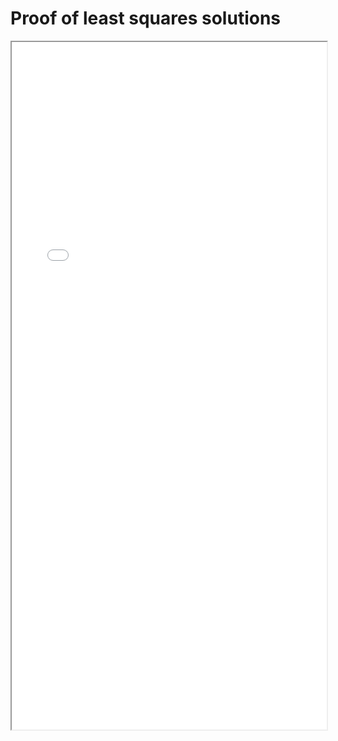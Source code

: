 # Proof of least squares solutions


<!--more-->

<iframe src="/pdf/Least_squares_solutions.pdf" height="1100px" width="100%"></iframe>


